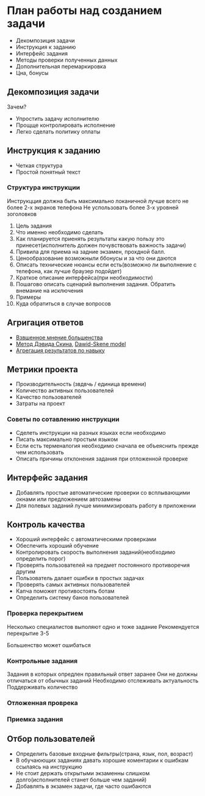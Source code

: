 # План работы над созданием задачи

* Декомпозиция задачи
* Инструкция к заданию
* Интерфейс задания
* Методы проверки полученных данных
* Дополнительная перемаркировка
* Цна, бонусы

## Декомпозиция задачи

Зачем?
* Упростить задачу исполнителю
* Прощще контролировать исполнение
* Легко сделать политику оплаты


## Инструкция к заданию

* Четкая структура
* Простой понятный текст

### Структура инструкции

Инструкцция должна быть максимально локаничной лучше всего не более 2-х экранов телефона
Не успользовать более 3-х уровней зоголовков

1. Цель задания
2. Что именно необходимо сделать
3. Как планируется приенять результаты какую пользу это принесет(исполнитель должен почувствовать важность задачи)
4. Привила для приема на задние экзамен, прохдной балл.
5. Ценообразование возможныли ббонусы и за что они даются
6. Описать технические нюансы если есть(возможно ли выполнение с телефона, как лучше браузер подойдет)
7. Краткое описание интерфейса(при необходимости)
8. Пошагово описать сценарий выполнения задания. Обратить внемание на исключения
9. Примеры
10. Куда обратиться в случае вопросов

## Агригация ответов

* [Взвшенное мнение большенства](https://en.wikipedia.org/wiki/Weighted_majority_algorithm_(machine_learning))
* [Метод Дэвида Скина](https://toloka.ai/ru/docs/guide/concepts/result-aggregation.html#aggr__dawid-skene), [Dawid-Skene model](https://jstor.org/stable/2346806?seq=1)
* [Агрегация результатов по навыку](https://toloka.ai/ru/docs/guide/concepts/result-aggregation.html#aggr__aggr-by-skill)

## Метрики проекта

* Производительность (звдвчь / единица времени)
* Количество активных пользователей
* Качество пользователей
* Затраты на проект


### Советы по сотавлению инструкции

* Сделеть инструкции на разных языках если необходимо
* Писать максимально простым языком
* Если есть терменалогия необходимо сначала ее объеяснить прежде чем использовать
* Описать причины отклонения задания при отложенной проверке

## Интерфейс задания

* Добавлять простые автоматические проверки со всплывающими окнами или предложением автозамены
* Для полевых заданий лучше минимизировать работу в приложении

## Контроль качества

* Хороший интерфейс с автоматическими проверками
* Обеспечить хороший обучение
* Контролировать скорость выполнения заданий(необходимо определить порог)
* Проверять пользователей на предмет постоянного противоречия другим
* Пользователь далает ошибки в простых задачах
* Проверять самых активных пользователей
* Капча поможет противостоять ботам
* Определить систему банов пользователей

### Проверка перекрытием

Несколько специалистов выполяют одно и тоже задание
Рекомендуется перекрытие 3-5

Большенство может ошибаться

### Контрольные задания

Задания в которых опредлен правильный ответ заранее
Они не должны отличаться от обычных заданий
Необходимо отслеживать актуальность
Поддерживать количество

### Отложенная проврека

### Приемка задания

## Отбор пользователей

* Определить базовые входные фильтры(страна, язык, пол, возраст)
* В обучаюющих заданиях давать хорошие коментарии к ошибкам ссылаясь на инструкцию
* Не стоит держать открытыми экзаменны слишком долго(исполнителей станет больше чем заданий)
* Добавлять в экзамен задачи, где часто ошибаются
